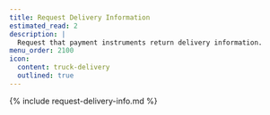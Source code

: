 ```yaml
---
title: Request Delivery Information
estimated_read: 2
description: |
  Request that payment instruments return delivery information.
menu_order: 2100
icon:
  content: truck-delivery
  outlined: true
---
```


{% include request-delivery-info.md %}
